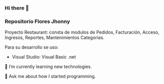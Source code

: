 ### Hi there 👋
### Repositorio Flores Jhonny

Proyecto Restaurant: consta de modulos de Pedidos, Facturación, Acceso, Ingresos, Reportes, Mantenimientos Categorias.

Para su desarrollo se uso:

- Visual Studio: Visual Basic .net

🌱 I’m currently learning new technologies.

💬 Ask me about how I started programming.
